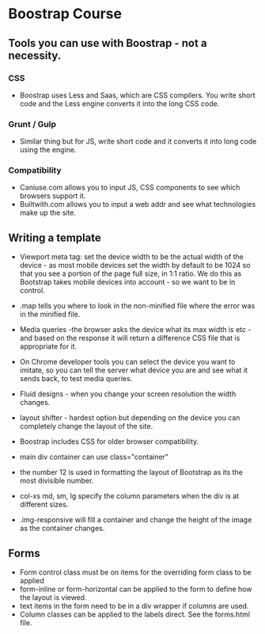 # Boostrap Course

## Tools you can use with Boostrap - not a necessity.

### CSS
 - Boostrap uses Less and Saas, which are CSS compilers. You write short code and the Less engine converts it into the long CSS code.

### Grunt / Gulp
 - Similar thing but for JS, write short code and it converts it into long code using the engine.

### Compatibility
 - Caniuse.com allows you to input JS, CSS components to see which browsers support it.
 - Builtwith.com allows you to input a web addr and see what technologies make up the site.

## Writing a template
 - Viewport meta tag: set the device width to be the actual width of the device - as most mobile devices set the width by default to be 1024 so that you see a portion of the page full size, in 1:1 ratio. We do this as Bootstrap takes mobile devices into account - so we want to be in control.
 - .map tells you where to look in the non-minified file where the error was in the minified file.
 - Media queries -the browser asks the device what its max width is etc - and based on the response it will return a difference CSS file that is appropriate for it.
 - On Chrome developer tools you can select the device you want to imitate, so you can tell the server what device you are and see what it sends back, to test media queries.
 - Fluid designs - when you change your screen resolution the width changes.
 - layout shifter - hardest option but depending on the device you can completely change the layout of the site.
 - Boostrap includes CSS for older browser compatibility.
 - main div container can use class="container"

 - the number 12 is used in formatting the layout of Bootstrap as its the most divisible number.
 - col-xs md, sm, lg specify the column parameters when the div is at different sizes.
 - .img-responsive will fill a container and change the height of the image as the container changes.


## Forms
  - Form control class must be on items for the overriding form class to be applied
  - form-inline or form-horizontal can be applied to the form to define how the layout is viewed.
  - text items in the form need to be in a div wrapper if columns are used.
  - Column classes can be applied to the labels direct. See the forms.html file.
